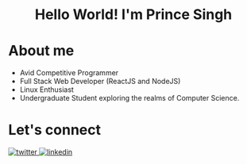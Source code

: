 <div align='center'>
  
# Hello World! I'm Prince Singh
</div>

# About me
- Avid Competitive Programmer
- Full Stack Web Developer (ReactJS and NodeJS)
- Linux Enthusiast
- Undergraduate Student exploring the realms of Computer Science.


<h1> Let's connect </h1>
<div>
  <a href="https://twitter.com/mrprince88" target="_blank">
    <img src=https://img.shields.io/badge/twitter-%2300acee.svg?&style=for-the-badge&logo=twitter&logoColor=white alt=twitter style="margin-bottom: 5px;" />
  </a>
  <a href="https://linkedin.com/in/mrprince0088" target="_blank">
    <img src=https://img.shields.io/badge/linkedin-%231E77B5.svg?&style=for-the-badge&logo=linkedin&logoColor=white alt=linkedin style="margin-bottom: 5px;" />
  </a>
</div>
